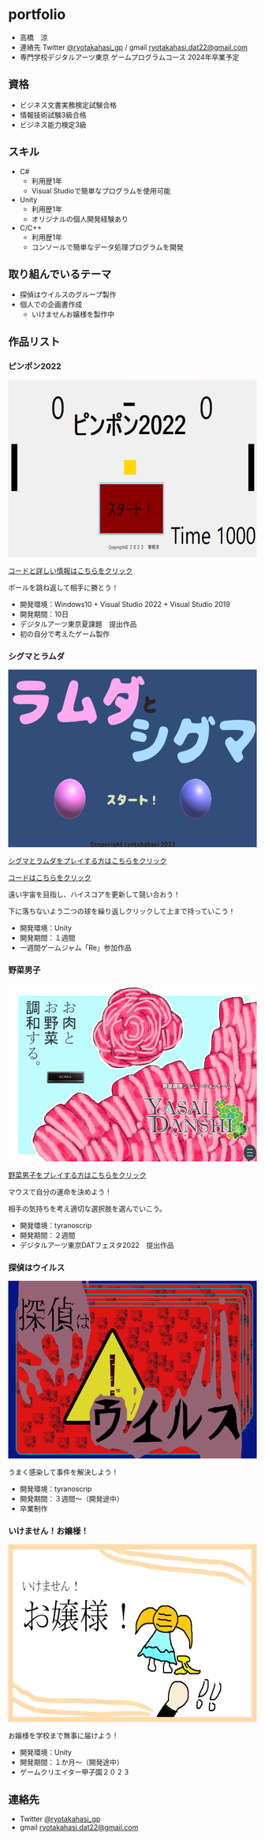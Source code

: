 # portfolio

- 高橋　涼
- 連絡先 Twitter [@ryotakahasi_gp](https://twitter.com/ryotakahasi_gp) / gmail ryotakahasi.dat22@gmail.com
- 専門学校デジタルアーツ東京 ゲームプログラムコース 2024年卒業予定

## 資格
- ビジネス文書実務検定試験合格
- 情報技術試験3級合格
- ビジネス能力検定3級

## スキル
- C#
  - 利用歴1年
  - Visual Studioで簡単なプログラムを使用可能
- Unity
  - 利用歴1年
  - オリジナルの個人開発経験あり
- C/C++
  - 利用歴1年
  - コンソールで簡単なデータ処理プログラムを開発

## 取り組んでいるテーマ
- 探偵はウイルスのグループ製作
- 個人での企画書作成
  - いけませんお嬢様を製作中
## 作品リスト

### ピンポン2022
[<img src="gazou/s3.png" alt="ピンポン2022" style="height: 360px">](https://github.com/ryotakahasi-dat22/pinnponn)

[コードと詳しい情報はこちらをクリック](https://github.com/ryotakahasi-dat22/pinnponn)

ボールを跳ね返して相手に勝とう！

- 開発環境：Windows10 + Visual Studio 2022 + Visual Studio 2019
- 開発期間：10日
- デジタルアーツ東京夏課題　提出作品
- 初の自分で考えたゲーム製作

### シグマとラムダ
[<img src="gazou/ramu.png" alt="シグマとラムダ" style="height: 360px">](https://unityroom.com/games/ramsigu)

[シグマとラムダをプレイする方はこちらをクリック](https://unityroom.com/games/ramsigu)

[コードはこちらをクリック](https://github.com/ryotakahasi-dat22/u1wgj2212)

遠い宇宙を目指し、ハイスコアを更新して競い合おう！

下に落ちないよう二つの球を繰り返しクリックして上まで持っていこう！

- 開発環境：Unity
- 開発期間：１週間
- 一週間ゲームジャム「Re」参加作品

### 野菜男子

[<img src="gazou/yasai.png" alt="野菜男子" style="height: 360px">](https://novelgame.jp/games/show/7662)

[野菜男子をプレイする方はこちらをクリック](https://novelgame.jp/games/show/7662)

マウスで自分の運命を決めよう！

相手の気持ちを考え適切な選択肢を選んでいこう。

- 開発環境：tyranoscrip
- 開発期間：２週間
- デジタルアーツ東京DATフェスタ2022　提出作品

### 探偵はウイルス
<img src="gazou/tannteibetuba-.png" alt="探偵はウイルス" style="height: 360px">

うまく感染して事件を解決しよう！

- 開発環境：tyranoscrip
- 開発期間：３週間～（開発途中）
- 卒業制作

### いけません！お嬢様！
<img src="gazou/ikeozi.png" alt="いけません！お嬢様！" style="height: 360px">

お嬢様を学校まで無事に届けよう！

- 開発環境：Unity
- 開発期間：１か月～（開発途中）
- ゲームクリエイター甲子園２０２３

## 連絡先
- Twitter [@ryotakahasi_gp](https://twitter.com/ryotakahasi_gp)
- gmail ryotakahasi.dat22@gmail.com
